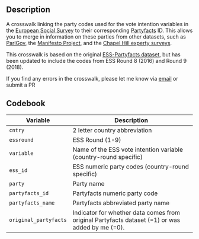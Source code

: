 ## Description

A crosswalk linking the party codes used for the vote intention variables in the [European Social Survey](https://www.europeansocialsurvey.org/) to their corresponding [Partyfacts](https://partyfacts.herokuapp.com/) ID. This allows you to merge in information on these parties from other datasets, such as [ParlGov](http://www.parlgov.org/), the [Manifesto Project](https://manifesto-project.wzb.eu/), and the [Chapel Hill experty surveys](https://www.chesdata.eu/).

This crosswalk is based on the original [ESS-Partyfacts dataset](https://github.com/hdigital/partyfactsdata/blob/master/import/ess/ess-partyfacts.csv), but has been updated to include the codes from ESS Round 8 (2016) and Round 9 (2018).

If you find any errors in the crosswalk, please let me know via [email](sophie.eva.hill@gmail.com) or submit a PR


## Codebook

| Variable            | Description                                                                                     |
|---------------------|-------------------------------------------------------------------------------------------------|
| `cntry`               | 2 letter country abbreviation                                                                   |
| `essround`            | ESS Round (1-9)                                                                                 |
| `variable`            | Name of the ESS vote intention variable (country-round specific)                                |
| `ess_id`              | ESS numeric party codes (country-round specific)                                                |
| `party`               | Party name                                                                                      |
| `partyfacts_id`       | Partyfacts numeric party code                                                                   |
| `partyfacts_name`     | Partyfacts abbreviated party name                                                               |
| `original_partyfacts` | Indicator for whether data comes from original Partyfacts dataset (=1) or was added by me (=0). |
